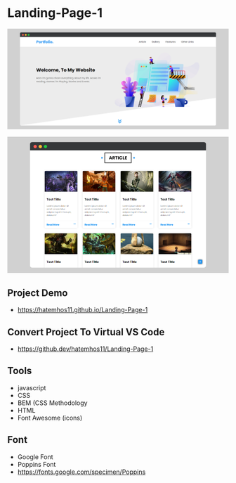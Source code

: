 # Landing-Page-1

<p align="center">
  <img src="./images/show2.png" />
</p>
<p align="center">
  <img src="./images/show.png" />
</p>

## Project Demo
- https://hatemhos11.github.io/Landing-Page-1

## Convert Project To Virtual VS Code
- https://github.dev/hatemhos11/Landing-Page-1


## Tools
- javascript
- CSS
- BEM (CSS Methodology
- HTML
- Font Awesome (icons)

## Font
- Google Font 
- Poppins Font 
- https://fonts.google.com/specimen/Poppins

